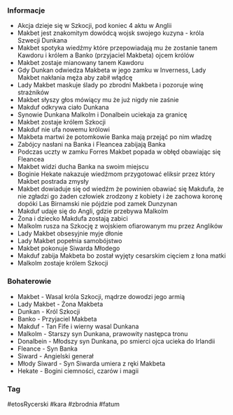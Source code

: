 ### Informacje
- Akcja dzieje się w Szkocji, pod koniec 4 aktu w Anglii
- Makbet jest znakomitym dowódcą wojsk swojego kuzyna - króla Szwecji Dunkana
- Makbet spotyka wiedźmy które przepowiadają mu że zostanie tanem Kawdoru i królem a Banko (przyjaciel Makbeta) ojcem królów
- Makbet zostaje mianowany tanem Kawdoru
- Gdy Dunkan odwiedza Makbeta w jego zamku w Inverness, Lady Makbet nakłania męża aby zabił włądcę
- Lady Makbet maskuje ślady po zbrodni Makbeta i pozoruje winę strażników
- Makbet słyszy głos mówiący mu że już nigdy nie zaśnie
- Makduf odkrywa ciało Dunkana
- Synowie Dunkana Malkolm i Donalbein uciekaja za granicę
- Makbet zostaje królem Szkocji
- Makduf nie ufa nowemu królowi
- Makbeta martwi że potomkowie Banka mają przejąć po nim władzę
- Zabójcy nasłani na Banka i Fleancea zabijają Banka
- Podczas uczty w zamku Forres Makbet popada w obłęd obawiając się Fleancea
- Makbet widzi ducha Banka na swoim miejscu
- Boginie Hekate nakazuje wiedźmom przygotować eliksir przez który Makbet postrada zmysły
- Makbet dowiaduje się od wiedźm że powinien obawiać się Makdufa, że nie zgładzi go żaden człowiek zrodzony z kobiety i że zachowa koronę dopóki Las Birnamski nie pójdzie pod zamek Dunzynan
- Makduf udaje się do Angli, gdzie przebywa Malkolm
- Żona i dziecko Makdufa zostają zabici
- Malkolm rusza na Szkocję z wojskiem ofiarowanym mu przez Anglików
- Lady Makbet obsesyjnie myje dłonie
- Lady Makbet popełnia samobójstwo
- Makbet pokonuje Siwarda Młodego
- Makduf zabija Makbeta bo został wyjęty cesarskim cięciem z łona matki
- Malkolm zostaje królem Szkocji

### Bohaterowie
- Makbet - Wasal króla Szkocji, mądrze dowodzi jego armią
- Lady Makbet - Żona Makbeta
- Dunkan - Król Szkocji
- Banko - Przyjaciel Makbeta
- Makduf - Tan Fife i wierny wasal Dunkana
- Malkolm - Starszy syn Dunkana, prawowity następca tronu
- Donalbein - Młodszy syn Dunkana, po smierci ojca ucieka do Irlandii
- Fleance - Syn Banka
- Siward - Angielski generał
- Młody Siward - Syn Siwarda umiera z ręki Makbeta
- Hekate - Bogini ciemności, czarów i magii

### Tag
#etosRycerski #kara #zbrodnia #fatum